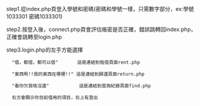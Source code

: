 step1.從index.php頁登入學號和密碼(密碼和學號一樣，只需數字部分，ex:學號1033301 密碼1033301)

step2.按登入後，connect.php頁會評估帳密是否正確，錯誤跳轉回index.php，正確會跳轉至login.php

step3.login.php的左手方能選擇

      "借，都借，都可以借"       這是連結到租借頁面rent.php
      
      "東西咧!!我的東西在哪裡!!" 這是連結到歸還頁面return.php
      
      "看你欠我啥沒還"           這是連結到查詢紀錄頁面find.php
      
      右方會顯示你目前借用的項目，右上有登出
